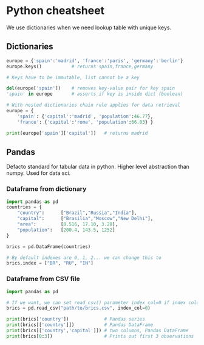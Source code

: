# Python cheatsheet
We use dictionaries when we need lookup table with unique keys.

## Dictionaries
```python
europe = {'spain':'madrid', 'france':'paris', 'germany':'berlin'}
europe.keys()           # returns spain,france,germany

# Keys have to be immutable, list cannot be a key

del(europe['spain'])    # removes key-value pair for key spain
'spain' in europe       # asserts if key is inside dict (boolean)

# With nested dictionaries chain rule applies for data retrieval
europe = {
    'spain': {'capital':'madrid', 'population':46.77},
    'france': {'capital':'rome', 'population':66.03} }

print(europe['spain']['capital'])   # returns madrid

```

## Pandas
Defacto standard for tabular data in python. Higher level abstraction than numpy. Used for data sci.

### Dataframe from dictionary

```python
import pandas as pd
countries = {
    "country":      ["Brazil","Russia","India"],
    "capital":      ["Brasilia","Moscow","New Delhi"],
    "area":         [8.516, 17.10, 3.28],
    "population":   [200.4, 143.5, 1252]
}

brics = pd.DataFrame(countries)

# By default indexes are 0, 1, 2... we can change this to
brics.index = ["BR", "RU", "IN"]
```

### Dataframe from CSV file

```python
import pandas as pd

# If we want, we can set read_csv() parameter index_col=0 if index column is first column within csv file
brics = pd.read_csv("path/to/brics.csv", index_col=0)

print(brics['country'])             # Pandas series
print(brics[['country']])           # Pandas DataFrame
print(brics[['country','capital']]) # two columns, Pandas DataFrame
print(brics[0:3])                   # Prints out first 3 observations
```

